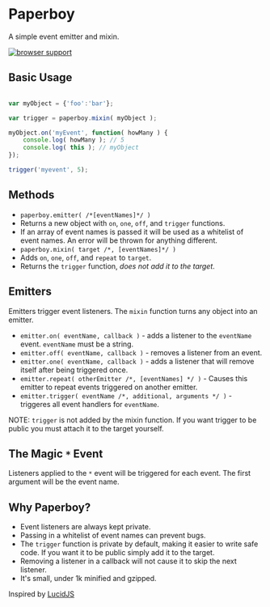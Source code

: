 Paperboy
===========

A simple event emitter and mixin.

[![browser support](http://ci.testling.com/sakabako/PAperboy.png)](http://ci.testling.com/sakabako/paperboy)

## Basic Usage

```javascript

var myObject = {'foo':'bar'};

var trigger = paperboy.mixin( myObject );

myObject.on('myEvent', function( howMany ) {
	console.log( howMany ); // 5
	console.log( this ); // myObject
});

trigger('myevent', 5);

```

## Methods

* `paperboy.emitter( /*[eventNames]*/ )`
 * Returns a new object with `on`, `one`, `off`, and `trigger` functions.
 * If an array of event names is passed it will be used as a whitelist of event names. An error will be thrown for anything different.
* `paperboy.mixin( target /*, [eventNames]*/ )`
 * Adds `on`, `one`, `off`, and `repeat` to `target`.
 * Returns the `trigger` function, _does not add it to the target_.

## Emitters

Emitters trigger event listeners. The `mixin` function turns any object into an emitter.

* `emitter.on( eventName, callback )` - adds a listener to the `eventName` event. `eventName` must be a string.
* `emitter.off( eventName, callback )` - removes a listener from an event.
* `emitter.one( eventName, callback )` - adds a listener that will remove itself after being triggered once.
* `emitter.repeat( otherEmitter /*, [eventNames] */ )` - Causes this emitter to repeat events triggered on another emitter.
* `emitter.trigger( eventName /*, additional, arguments */ )` - triggeres all event handlers for `eventName`.

NOTE: `trigger` is not added by the mixin function. If you want trigger to be public you must attach it to the target yourself.

## The Magic `*` Event

Listeners applied to the `*` event will be triggered for each event. The first argument will be the event name.

## Why Paperboy?

* Event listeners are always kept private.
* Passing in a whitelist of event names can prevent bugs.
* The `trigger` function is private by default, making it easier to write safe code. If you want it to be public simply add it to the target.
* Removing a listener in a callback will not cause it to skip the next listener.
* It's small, under 1k minified and gzipped.

Inspired by [LucidJS](https://github.com/RobertWHurst/LucidJS)
